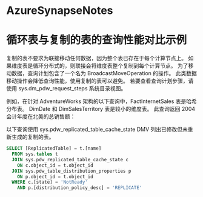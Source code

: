 # AzureSynapseNotes



# 循环表与复制的表的查询性能对比示例
复制的表不要求为联接移动任何数据，因为整个表已存在于每个计算节点上。 如果维度表是循环分布式的，则联接会将维度表整个复制到每个计算节点。 为了移动数据，查询计划包含了一个名为 BroadcastMoveOperation 的操作。 此类数据移动操作会降低查询性能，使用复制的表可以避免。 若要查看查询计划步骤，请使用 sys.dm_pdw_request_steps 系统目录视图。

例如，在针对 AdventureWorks 架构的以下查询中，FactInternetSales 表是哈希分布表。 DimDate 和 DimSalesTerritory 表是较小的维度表。 此查询返回 2004 会计年度在北美的总销售额：

以下查询使用 sys.pdw_replicated_table_cache_state DMV 列出已修改但未重新生成的复制的表。
```sql
SELECT [ReplicatedTable] = t.[name]
  FROM sys.tables t  
  JOIN sys.pdw_replicated_table_cache_state c  
    ON c.object_id = t.object_id
  JOIN sys.pdw_table_distribution_properties p
    ON p.object_id = t.object_id
  WHERE c.[state] = 'NotReady'
    AND p.[distribution_policy_desc] = 'REPLICATE'

```